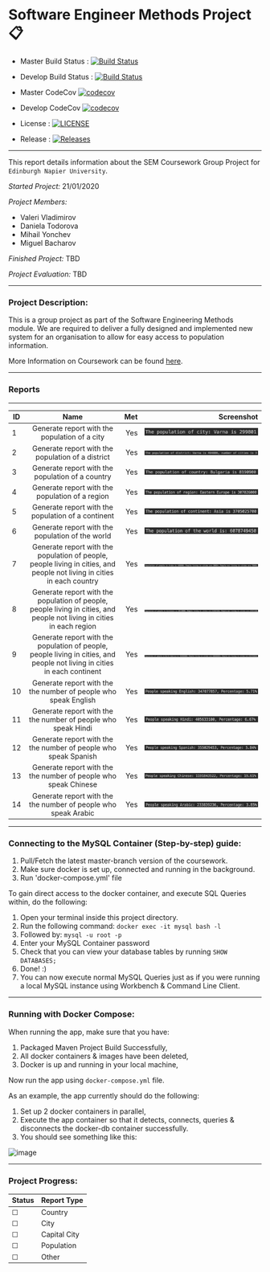 # Software Engineer Methods Project :clipboard:	
- Master Build Status : [![Build Status](https://travis-ci.org/insertmike/sem.svg?branch=master)](https://travis-ci.org/insertmike/sem)
- Develop Build Status : [![Build Status](https://travis-ci.org/insertmike/sem.svg?branch=develop)](https://travis-ci.org/insertmike/sem)

- Master CodeCov [![codecov](https://codecov.io/gh/insertmike/sem/branch/master/graph/badge.svg)](https://codecov.io/gh/insertmike/sem)
- Develop CodeCov [![codecov](https://codecov.io/gh/insertmike/sem/branch/develop/graph/badge.svg)](https://codecov.io/gh/insertmike/sem)

- License : [![LICENSE](https://img.shields.io/github/license/insertmike/sem.svg?style=flat-square)](https://github.com/insertmike/sem/blob/master/LICENSE)
- Release : [![Releases](https://img.shields.io/github/release/insertmike/sem/all.svg?style=flat-square)](https://github.com/insertmike/sem/releases)

---

This report details information about the SEM Coursework Group Project for `Edinburgh Napier University`.

*Started Project:* 21/01/2020

*Project Members:* 
- Valeri Vladimirov
- Daniela Todorova
- Mihail Yonchev
- Miguel Bacharov

*Finished Project:* TBD

*Project Evaluation:* TBD

---

### Project Description:

This is a group project as part of the Software Engineering Methods module.
We are required to deliver a fully designed and implemented new system for an organisation to allow for
easy access to population information.

More Information on Coursework can be found [here](https://github.com/Kevin-Sim/set08103/tree/master/assessment).

---


### Reports

---

| ID  | Name          | Met           | Screenshot     |
  | ---|:-------------:| -------------:| --------------:|
  | 1  | Generate report with the population of a city |          Yes |       ![pic](./img/1.png)     |
  | 2  | Generate report with the population of a district |          Yes |           ![pic](./img/2.png) |
  | 3  | Generate report with the population of a country|          Yes |           ![pic](./img/3.png) |
  | 4  | Generate report with the population of a region |          Yes |           ![pic](./img/4.png) |
  | 5  | Generate report with the population of a continent |          Yes |           ![pic](./img/5.png)|
  | 6  | Generate report with the population of the world |          Yes |           ![pic](./img/6.png) |
  | 7  | Generate report with the population of people, people living in cities, and people not living in cities in each country |          Yes |           ![pic](./img/7.png) |
  | 8  | Generate report with the population of people, people living in cities, and people not living in cities in each region |          Yes |           ![pic](./img/8.png) |
  | 9  | Generate report with the population of people, people living in cities, and people not living in cities in each continent |          Yes |           ![pic](./img/9.png) |
  | 10  | Generate report with the the number of people who speak English |          Yes |           ![pic](./img/10.png) |
  | 11  | Generate report with the the number of people who speak Hindi |          Yes |           ![pic](./img/11.png) |
  | 12 | Generate report with the the number of people who speak Spanish |          Yes |           ![pic](./img/12.png) |
  | 13  | Generate report with the the number of people who speak Chinese |          Yes |           ![pic](./img/13.png) |
  | 14  | Generate report with the the number of people who speak Arabic |          Yes |           ![pic](./img/14.png) |
  ---

### Connecting to the MySQL Container (Step-by-step) guide:

1. Pull/Fetch the latest master-branch version of the coursework.
2. Make sure docker is set up, connected and running in the background.
3. Run 'docker-compose.yml' file

To gain direct access to the docker container, and execute SQL Queries within,
do the following:
1. Open your terminal inside this project directory.
2. Run the following command: ```docker exec -it mysql bash -l```
3. Followed by: ```mysql -u root -p```
4. Enter your MySQL Container password
5. Check that you can view your database tables by running ```SHOW DATABASES;```
6. Done! :)
7. You can now execute normal MySQL Queries just as if you were running a local MySQL instance using Workbench
& Command Line Client.

---

### Running with Docker Compose:

When running the app, make sure that you have:

1. Packaged Maven Project Build Successfully,
2. All docker containers & images have been deleted,
3. Docker is up and running in your local machine,

Now run the app using ```docker-compose.yml``` file.

As an example, the app currently should do the following:

1. Set up 2 docker containers in parallel,
2. Execute the app container so that it detects, connects, queries & disconnects the
   docker-db container successfully.
3. You should see something like this:

![image](https://user-images.githubusercontent.com/20924663/74292782-d7a67200-4d30-11ea-81db-f34bdb9ae940.png)

---

### Project Progress:

Status | Report Type
------ | -------
☐  | Country
☐  | City
☐  | Capital City
☐  | Population
☐  | Other
